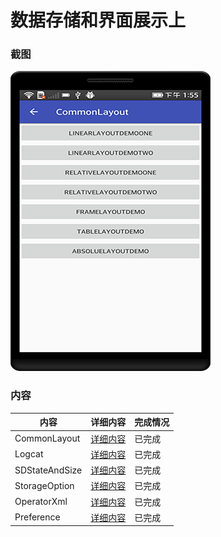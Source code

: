 # 数据存储和界面展示上

### 截图
![截图](https://github.com/BruceAnda/HMAndroid/blob/master/screenshot/day02/pic/pic.png)

### 内容
| 内容 | 详细内容 | 完成情况 |
|-----|-----|-----|
| CommonLayout | [详细内容](https://github.com/BruceAnda/HMAndroid/tree/master/app/src/main/java/zhaoliang/com/hmandroid/activity/day02/commonlayout) | 已完成 |
| Logcat | [详细内容](https://github.com/BruceAnda/HMAndroid/tree/master/app/src/main/java/zhaoliang/com/hmandroid/activity/day02/logcat) | 已完成 |
| SDStateAndSize | [详细内容](https://github.com/BruceAnda/HMAndroid/tree/master/app/src/main/java/zhaoliang/com/hmandroid/activity/day02/sdstateandsize) | 已完成 |
| StorageOption | [详细内容](https://github.com/BruceAnda/HMAndroid/tree/master/app/src/main/java/zhaoliang/com/hmandroid/activity/day02/storageoption) | 已完成 |
| OperatorXml | [详细内容](https://github.com/BruceAnda/HMAndroid/tree/master/app/src/main/java/zhaoliang/com/hmandroid/activity/day02/operatorxml) | 已完成 |
| Preference | [详细内容](https://github.com/BruceAnda/HMAndroid/tree/master/app/src/main/java/zhaoliang/com/hmandroid/activity/day02/preference) | 已完成 |